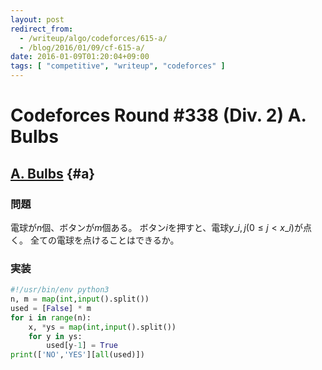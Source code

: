 ```yaml
---
layout: post
redirect_from:
  - /writeup/algo/codeforces/615-a/
  - /blog/2016/01/09/cf-615-a/
date: 2016-01-09T01:20:04+09:00
tags: [ "competitive", "writeup", "codeforces" ]
---
```


# Codeforces Round #338 (Div. 2) A. Bulbs

## [A. Bulbs](http://codeforces.com/contest/615/problem/A) {#a}

### 問題

電球が$n$個、ボタンが$m$個ある。
ボタン$i$を押すと、電球$y\_{i,j}$($0 \le j \lt x\_i$)が点く。
全ての電球を点けることはできるか。

### 実装

``` python
#!/usr/bin/env python3
n, m = map(int,input().split())
used = [False] * m
for i in range(n):
    x, *ys = map(int,input().split())
    for y in ys:
        used[y-1] = True
print(['NO','YES'][all(used)])
```

